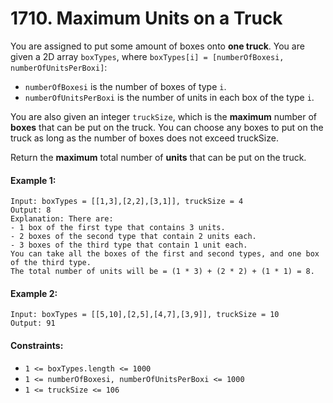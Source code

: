 # 1710. Maximum Units on a Truck

You are assigned to put some amount of boxes onto **one truck**. You are given a 2D array `boxTypes`, where `boxTypes[i] = [numberOfBoxesi, numberOfUnitsPerBoxi]`:

+ `numberOfBoxesi` is the number of boxes of type `i`.
+ `numberOfUnitsPerBoxi` is the number of units in each box of the type `i`.

You are also given an integer `truckSize`, which is the **maximum** number of **boxes** that can be put on the truck. You can choose any boxes to put on the truck as long as the number of boxes does not exceed truckSize.

Return the **maximum** total number of **units** that can be put on the truck.

#### Example 1:

```
Input: boxTypes = [[1,3],[2,2],[3,1]], truckSize = 4
Output: 8
Explanation: There are:
- 1 box of the first type that contains 3 units.
- 2 boxes of the second type that contain 2 units each.
- 3 boxes of the third type that contain 1 unit each.
You can take all the boxes of the first and second types, and one box of the third type.
The total number of units will be = (1 * 3) + (2 * 2) + (1 * 1) = 8.
```

#### Example 2:

```
Input: boxTypes = [[5,10],[2,5],[4,7],[3,9]], truckSize = 10
Output: 91
``` 

#### Constraints:

+ `1 <= boxTypes.length <= 1000`
+ `1 <= numberOfBoxesi, numberOfUnitsPerBoxi <= 1000`
+ `1 <= truckSize <= 106`
